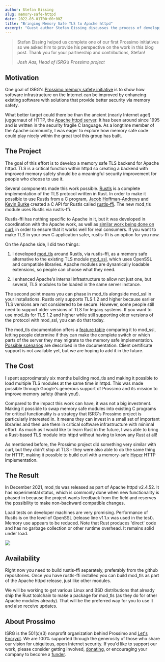 ```yaml
---
author: Stefan Eissing
slug: memory-safe-httpd
date: 2022-03-01T00:00:00Z
title: "Bringing Memory Safe TLS to Apache httpd"
excerpt: "Guest author Stefan Eissing discusses the process of developing a memory safe TLS backend for Apache httpd. "
---
```





<div class="card border-0 pic-quote-right">
    <div class="pt-4">
        <blockquote class="blockquote">
            <span class="quote"></span>
            <div class="quote-text">
                <p class="font-italic lh-170">Stefan Eissing helped us complete one of our first Prossimo initiatives so we asked him to provide his perspective on the work in this blog post. Thank you for your partnership and contributions, Stefan! </p>
                <footer class="blockquote-footer"><cite title="Source Title">Josh Aas, Head of ISRG’s Prossimo project</cite></footer>
            </div>
        </blockquote>
    </div>
</div>



Motivation
----------

One goal of ISRG's [Prossimo memory safety initiative](https://www.memorysafety.org) is to show how software infrastructure on the Internet can be improved by enhancing existing software with solutions that provide better security via memory safety.

What better target could there be than the ancient (nearly Internet age!) juggernaut of HTTP, the [Apache httpd server](https://httpd.apache.org). It has been around since 1995 and is written in the security fragile C language. As a longtime member of the Apache community, I was eager to explore how memory safe code could play nicely within the great tool this group has built.

The Project
-----------

The goal of this effort is to develop a memory safe TLS backend for Apache httpd. TLS is a critical function within httpd so creating a backend with improved memory safety should be a meaningful security improvement for people who choose to use it.

Several components made this work possible. [Rustls](https://github.com/rustls/rustls) is a complete implementation of the TLS protocol written in Rust. In order to make it possible to use Rustls from a C program, [Jacob Hoffman-Andrews](https://github.com/jsha) and [Kevin Burke](https://kevin.burke.dev) created a C API for Rustls called [rustls-ffi](https://github.com/rustls/rustls-ffi). The new mod_tls module uses Rustls via rustls-ffi.

Rustls-ffi has nothing specific to Apache in it, but it was developed in coordination with the Apache work, as well as [similar work being done on curl](https://www.memorysafety.org/initiative/curl/), in order to ensure that it works well for real consumers. If you want to make TLS in your own C application safer, rustls-ffi is an option for you now.

On the Apache side, I did two things:

1.  I developed [mod_tls](https://github.com/abetterinternet/mod_tls) around Rustls, via rustls-ffi, as a memory safe alternative to the existing TLS module [mod_ssl](https://httpd.apache.org/docs/2.4/mod/mod_ssl.html), which uses OpenSSL and compatible libraries. Apache modules are dynamically loadable extensions, so people can choose what they need.

2.  I enhanced Apache's internal infrastructure to allow not just one, but several, TLS modules to be loaded in the same server instance.

The second point means you can phase in mod_tls alongside mod_ssl in your installations. Rustls only supports TLS 1.2 and higher because earlier TLS versions are not considered to be secure. However, some people still need to support older versions of TLS for legacy systems. If you want to use mod_tls for TLS 1.2 and higher while still supporting older versions of the protocol with mod_ssl, you can do that today.

The mod_tls documentation offers a [feature table](https://github.com/abetterinternet/mod_tls#comparison-with-mod_ssl) comparing it to mod_ssl, letting people determine if they can make the complete switch or which parts of the server they may migrate to the memory safe implementation. [Possible scenarios](https://github.com/abetterinternet/mod_tls#peace-and-harmony) are described in the documentation. Client certificate support is not available yet, but we are hoping to add it in the future.

The Cost
--------

I spent approximately six months building mod_tls and making it possible to load multiple TLS modules at the same time in httpd. This was made possible through Google's generous support of Prossimo and its mission to improve memory safety (thank you!).

Compared to the impact this work can have, it was not a big investment. Making it possible to swap memory safe modules into existing C programs for critical functionality is a strategy that ISRG's Prossimo project is particularly interested in. It means they can invest in a small set of important libraries and then use them in critical software infrastructure with minimal effort. As much as I would like to learn Rust in the future, I was able to bring a Rust-based TLS module into httpd without having to know any Rust at all!

As mentioned before, the Prossimo project did something very similar with curl, but they didn't stop at TLS - they were also able to do the same thing for HTTP, making it possible to build curl with a memory-safe [Hyper](https://github.com/hyperium/hyper) HTTP implementation.

The Result
----------

In December 2021, mod_tls was released as part of Apache httpd v2.4.52. It has experimental status, which is commonly done when new functionality is phased in because the project wants feedback from the field and reserves the possibility to make non-backward compatible changes.

Load tests on developer machines are very promising. Performance of Rustls is on the level of OpenSSL (release line v1.1.x was used in the test). Memory use appears to be reduced. Note that Rust produces 'direct' code and has no garbage collection or other runtime overhead. It remains solid under load.

![](/images/blog/Blog-2022-03-01-Image1.png)

Availability
------------

Right now you need to build rustls-ffi separately, preferably from the github repositories. Once you have rustls-ffi installed you can build mod_tls as part of the Apache httpd release, just like other modules.

We will be working to get various Linux and BSD distributions that already ship the Rust toolchain to make a package for mod_tls (as they do for other Apache modules already). That will be the preferred way for you to use it and also receive updates.

About Prossimo
--------------

ISRG is the 501(c)(3) nonprofit organization behind Prossimo and [Let's Encrypt](https://letsencrypt.org/). We are 100% supported through the generosity of those who share our vision for ubiquitous, open Internet security. If you'd like to support our work, please consider getting involved, [donating](https://www.abetterinternet.org/donate/), or encouraging your company to become a [funder](https://www.abetterinternet.org/sponsor/).